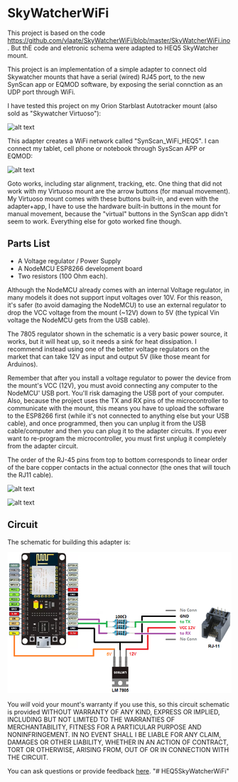 # SkyWatcherWiFi



This project is based on the code https://github.com/vlaate/SkyWatcherWiFi/blob/master/SkyWatcherWiFi.ino. But thE code and eletronic schema were adapted to  HEQ5 SkyWatcher mount.




This project is an implementation of a simple adapter to connect old Skywatcher mounts that have a serial (wired) RJ45 port, to the new SynScan app or EQMOD software, by exposing the serial connction as an UDP port through WiFi.

I have tested this project on my Orion Starblast Autotracker mount (also sold as "Skywatcher Virtuoso"):

![alt text](https://github.com/mborcari/HEQ5SkyWatcherWiFi/master/mount.jpg "Skywatcher Virtuoso")

This adapter creates a WiFi network called "SynScan_WiFi_HEQ5". I can connect my tablet, cell phone or notebook through SysScan APP or EQMOD:

![alt text](https://github.com/mborcari/HEQ5SkyWatcherWiFi/master/Screenshot.jpg "SkyWatcher App")


Goto works, including star alignment, tracking, etc. One thing that did not work with my Virtuoso mount are the arrow buttons (for manual movement). My Virtuoso mount comes with these buttons built-in, and even with the adapter+app, I have to use the hardware built-in buttons in the mount for manual movement, because the "virtual" buttons in the SynScan app didn't seem to work. Everything else for goto worked fine though.

## Parts List

* A Voltage regulator / Power Supply
* A NodeMCU ESP8266 development board
* Two resistors (100 Ohm each). 

Although the NodeMCU already comes with an internal Voltage regulator, in many models it does not support input voltages over 10V. For this reason, it's safer (to avoid damaging the NodeMCU) to use an external regulator to drop the VCC voltage from the mount (~12V) down to 5V (the typical Vin voltage the NodeMCU gets from the USB cable).

The 7805 regulator shown in the schematic is a very basic power source, it works, but it will heat up, so it needs a sink for heat dissipation. I recommend instead using one of the better voltage regulators on the market that can take 12V as input and output 5V (like those meant for Arduinos). 

Remember that after you install a voltage regulator to power the device from the mount's VCC (12V), you must avoid connecting any computer to the NodeMCU' USB port. You'll risk damaging the USB port of your computer. Also, because the project uses the TX and RX pins of the microcontroller to communicate with the mount, this means you have to upload the software to the ESP8266 first (while it's not connected to anything else but your USB cable), and once programmed, then you can unplug it from the USB cable/computer and then you can  plug it to the adapter circuits. If you ever want to re-program the microcontroller, you must first unplug it completely from the adapter circuit.

The order of the RJ-45 pins from top to bottom corresponds to linear order of the bare copper contacts in the actual connector (the ones that will touch the RJ11 cable).

![alt text](https://github.com/mborcari/HEQ5SkyWatcherWiFi/master/RJ45Pinout.png "SkyWatcher WiFi")

![alt text](https://github.com/mborcari/HEQ5SkyWatcherWiFi/master/RJ45Pinout2.jpg "SkyWatcher WiFi")


## Circuit

The schematic for building this adapter is:

![alt text](https://raw.githubusercontent.com/mborcari/HEQ5SkyWatcherWiFi/master/schematic.png "SkyWatcher WiFi")

You *will* void your mount's warranty if you use this, so this circuit schematic is provided WITHOUT WARRANTY OF ANY KIND, EXPRESS OR IMPLIED, INCLUDING BUT NOT LIMITED TO THE WARRANTIES OF MERCHANTABILITY, FITNESS FOR A PARTICULAR PURPOSE AND NONINFRINGEMENT. IN NO EVENT SHALL I BE LIABLE FOR ANY CLAIM, DAMAGES OR OTHER LIABILITY, WHETHER IN AN ACTION OF CONTRACT, TORT OR OTHERWISE, ARISING FROM, OUT OF OR IN CONNECTION WITH THE CIRCUIT.

You can ask questions or provide feedback [here](https://www.cloudynights.com/topic/656206-diy-wifi-adapter-for-skywatcher-telescope-mounts/).
"# HEQ5SkyWatcherWiFi" 

